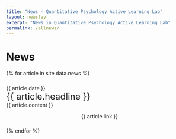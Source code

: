```yaml
---
title: "News - Quantitative Psychology Active Learning Lab"
layout: newslay
excerpt: "News in Quantitative Psychology Active Learning Lab"
permalink: /allnews/
---
```

# News

{% for article in site.data.news %}
<p style="padding: 0.6em 0 0 0">{{ article.date }} <br>
<font size="+2">{{ article.headline }}</font><br>
{{ article.content }}</p>
<p align="center" style="padding: 0 0 0.6em 0"> {{ article.link }} </p>
{% endfor %}
